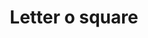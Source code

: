 ---
title: Letter o square
tags: ["letter", "o", "square", "box", "block", "game", "design"]
icon: letter-o-square
svg: '<svg xmlns="http://www.w3.org/2000/svg" width="24" height="24" fill="none" viewBox="0 0 24 24" stroke-width="1.5" stroke-linecap="round" stroke-linejoin="round" stroke="currentColor"><path d="M9 14v-4a2 2 0 0 1 2-2h2a2 2 0 0 1 2 2v4a2 2 0 0 1-2 2h-2a2 2 0 0 1-2-2"/><path d="M3 12c0-4.243 0-6.364 1.318-7.682C5.636 3 7.758 3 12 3c4.243 0 6.364 0 7.682 1.318C21 5.636 21 7.758 21 12c0 4.243 0 6.364-1.318 7.682C18.364 21 16.242 21 12 21c-4.243 0-6.364 0-7.682-1.318C3 18.364 3 16.242 3 12"/></svg>'
---